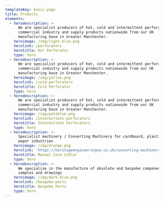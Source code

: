 ```yaml
---
templateKey: basic-page
title: Products
elements:
  - herodescription: >-
      We are specialist producers of hot, cold and intermittent perforators for
      commercial industry and supply products nationwide from our UK
      manufacturing base in Greater Manchester.
    heroimage: /img/light-blue.png
    herolink: /perforators
    herotitle: Hot Perforator
    type: hero
  - herodescription: >-
      We are specialist producers of hot, cold and intermittent perforators for
      commercial industry and supply products nationwide from our UK
      manufacturing base in Greater Manchester.
    heroimage: /img/yellow.png
    herolink: /cold-perforators
    herotitle: Cold Perforator
    type: hero
  - herodescription: >-
      We are specialist producers of hot, cold and intermittent perforators for
      commercial industry and supply products nationwide from our UK
      manufacturing base in Greater Manchester.
    heroimage: /img/paleblue.png
    herolink: /intermittent-perforators
    herotitle: Intermittent Perforators
    type: hero
  - herodescription: >-
      Specialist machinery / Converting Machinery for cardboard, plastic and
      paper industries 
    heroimage: /img/orange.png
    herolink: 'https://heritageengineeringnw.co.uk/converting-machinery/'
    herotitle: Manual Core Cutter
    type: hero
  - herodescription: >-
      We specialise in the manufacture of obsolete and bespoke components from
      samples and drawings
    heroimage: /img/dark-blue.png
    herolink: /bespoke-parts
    herotitle: Bespoke Parts
    type: hero
---
```


